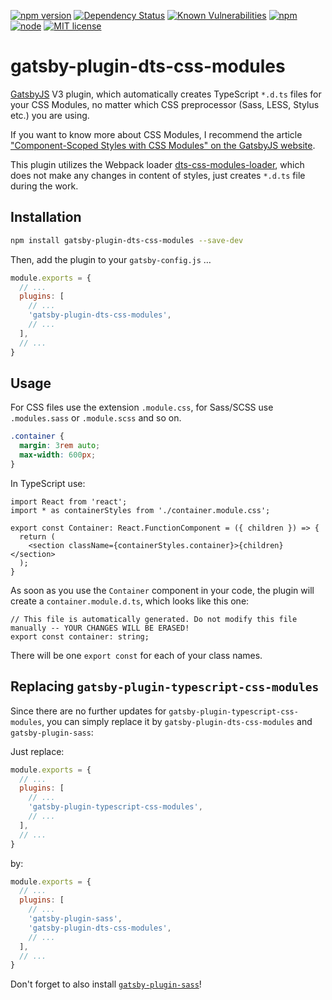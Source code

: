 [![npm version](https://badge.fury.io/js/gatsby-plugin-dts-css-modules.svg)](https://badge.fury.io/js/gatsby-plugin-dts-css-modules)
[![Dependency Status](https://img.shields.io/david/jens-duttke/gatsby-plugin-dts-css-modules)](https://www.npmjs.com/package/gatsby-plugin-dts-css-modules)
[![Known Vulnerabilities](https://snyk.io/test/github/jens-duttke/gatsby-plugin-dts-css-modules/badge.svg?targetFile=package.json)](https://snyk.io/test/github/jens-duttke/gatsby-plugin-dts-css-modules?targetFile=package.json)
[![npm](https://img.shields.io/npm/dm/gatsby-plugin-dts-css-modules.svg?maxAge=2592000)](https://www.npmjs.com/package/gatsby-plugin-dts-css-modules)
[![node](https://img.shields.io/node/v/gatsby-plugin-dts-css-modules)](https://www.npmjs.com/package/gatsby-plugin-dts-css-modules)
[![MIT license](https://img.shields.io/github/license/jens-duttke/gatsby-plugin-dts-css-modules.svg?style=flat)](https://opensource.org/licenses/MIT)

# gatsby-plugin-dts-css-modules

[GatsbyJS](gatsbyjs.org) V3 plugin, which automatically creates TypeScript `*.d.ts` files for your CSS Modules, no matter which CSS preprocessor (Sass, LESS, Stylus etc.) you are using.

If you want to know more about CSS Modules, I recommend the article ["Component-Scoped Styles with CSS Modules" on the GatsbyJS website](https://www.gatsbyjs.com/docs/how-to/styling/css-modules/).

This plugin utilizes the Webpack loader [dts-css-modules-loader](https://github.com/Megaputer/dts-css-modules-loader), which does not make any changes in content of styles, just creates `*.d.ts` file during the work.

## Installation

```sh
npm install gatsby-plugin-dts-css-modules --save-dev
```

Then, add the plugin to your `gatsby-config.js` …

```js
module.exports = {
  // ...
  plugins: [
    // ...
    'gatsby-plugin-dts-css-modules',
    // ...
  ],
  // ...
}
```

## Usage

For CSS files use the extension `.module.css`, for Sass/SCSS use `.modules.sass` or `.module.scss` and so on.

```css
.container {
  margin: 3rem auto;
  max-width: 600px;
}
```

In TypeScript use:
```tsx
import React from 'react';
import * as containerStyles from './container.module.css';

export const Container: React.FunctionComponent = ({ children }) => {
  return (
    <section className={containerStyles.container}>{children}</section>
  );
}
```

As soon as you use the `Container` component in your code, the plugin will create a `container.module.d.ts`, which looks like this one:
```
// This file is automatically generated. Do not modify this file manually -- YOUR CHANGES WILL BE ERASED!
export const container: string;
```

There will be one `export const` for each of your class names.

## Replacing `gatsby-plugin-typescript-css-modules`

Since there are no further updates for `gatsby-plugin-typescript-css-modules`, you can simply replace it by `gatsby-plugin-dts-css-modules` and `gatsby-plugin-sass`:

Just replace:

```js
module.exports = {
  // ...
  plugins: [
    // ...
    'gatsby-plugin-typescript-css-modules',
    // ...
  ],
  // ...
}
```

by:

```js
module.exports = {
  // ...
  plugins: [
    // ...
    'gatsby-plugin-sass',
    'gatsby-plugin-dts-css-modules',
    // ...
  ],
  // ...
}
```

Don't forget to also install [`gatsby-plugin-sass`](https://www.npmjs.com/package/gatsby-plugin-sass)!
